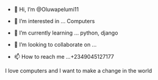 - 👋 Hi, I’m @Oluwapelumi11
- 👀 I’m interested in ... Computers


- 🌱 I’m currently learning ... python, django
- 💞️ I’m looking to collaborate on ...
- 📫 How to reach me ...+2349045127177

<!---
Oluwapelumi11/Oluwapelumi11 is a ✨ special ✨ repository because its `README.md` (this file) appears on your GitHub profile.
You can click the Preview link to take a look at your changes.
--->I love computers and I want to make a change in the world

